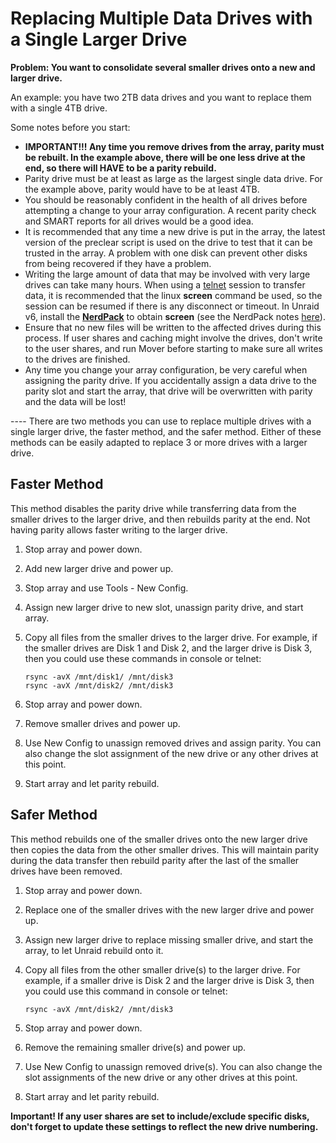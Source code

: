 # Replacing Multiple Data Drives with a Single Larger Drive

**Problem: You want to consolidate several smaller drives onto a new and
larger drive.**

An example: you have two 2TB data drives and you want to replace them
with a single 4TB drive.

Some notes before you start:

- **IMPORTANT!!! Any time you remove drives from the array, parity
  must be rebuilt. In the example above, there will be one less drive
  at the end, so there will HAVE to be a parity rebuild.**
- Parity drive must be at least as large as the largest single data
  drive. For the example above, parity would have to be at least 4TB.
- You should be reasonably confident in the health of all drives
  before attempting a change to your array configuration. A recent
  parity check and SMART reports for all drives would be a good idea.
- It is recommended that any time a new drive is put in the array, the
  latest version of the preclear script is used on the drive to test
  that it can be trusted in the array. A problem with one disk can
  prevent other disks from being recovered if they have a problem.
- Writing the large amount of data that may be involved with very
  large drives can take many hours. When using a
  [telnet](terminal-access.md) session to transfer data, it is
  recommended that the linux **screen** command be used, so the
  session can be resumed if there is any disconnect or timeout. In
  Unraid v6, install the
  **[NerdPack](https://forums.unraid.net/forum/index.php?topic=37541)**
  to obtain **screen** (see the NerdPack notes
  [here](http://lime-technology.com/wiki/index.php/Upgrading_to_UnRAID_v6#Plugins)).
- Ensure that no new files will be written to the affected drives
  during this process. If user shares and caching might involve the
  drives, don't write to the user shares, and run Mover before
  starting to make sure all writes to the drives are finished.
- Any time you change your array configuration, be very careful when
  assigning the parity drive. If you accidentally assign a data drive
  to the parity slot and start the array, that drive will be
  overwritten with parity and the data will be lost!

\-\-\-- There are two methods you can use to replace multiple drives
with a single larger drive, the faster method, and the safer method.
Either of these methods can be easily adapted to replace 3 or more
drives with a larger drive.

## Faster Method

This method disables the parity drive while transferring data from the
smaller drives to the larger drive, and then rebuilds parity at the end.
Not having parity allows faster writing to the larger drive.

1. Stop array and power down.
2. Add new larger drive and power up.
3. Stop array and use Tools - New Config.
4. Assign new larger drive to new slot, unassign parity drive, and
   start array.
5. Copy all files from the smaller drives to the larger drive. For
   example, if the smaller drives are Disk 1 and Disk 2, and the larger
   drive is Disk 3, then you could use these commands in console or
   telnet:

   ```shell
   rsync -avX /mnt/disk1/ /mnt/disk3
   rsync -avX /mnt/disk2/ /mnt/disk3
   ```

6. Stop array and power down.
7. Remove smaller drives and power up.
8. Use New Config to unassign removed drives and assign parity. You can
   also change the slot assignment of the new drive or any other drives
   at this point.
9. Start array and let parity rebuild.

## Safer Method

This method rebuilds one of the smaller drives onto the new larger drive
then copies the data from the other smaller drives. This will maintain
parity during the data transfer then rebuild parity after the last of
the smaller drives have been removed.

1. Stop array and power down.
2. Replace one of the smaller drives with the new larger drive and
   power up.
3. Assign new larger drive to replace missing smaller drive, and start
   the array, to let Unraid rebuild onto it.
4. Copy all files from the other smaller drive(s) to the larger drive.
   For example, if a smaller drive is Disk 2 and the larger drive is
   Disk 3, then you could use this command in console or telnet:

   ```shell
   rsync -avX /mnt/disk2/ /mnt/disk3
   ```

5. Stop array and power down.
6. Remove the remaining smaller drive(s) and power up.
7. Use New Config to unassign removed drive(s). You can also change the
   slot assignments of the new drive or any other drives at this point.
8. Start array and let parity rebuild.

**Important! If any user shares are set to include/exclude specific
disks, don't forget to update these settings to reflect the new drive
numbering.**
